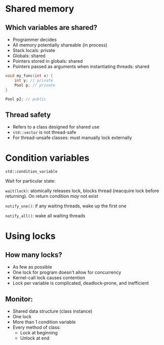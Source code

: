 # Shared memory
## Which variables are shared?
* Programmer decides
* All memory potentially shareable (in process)
* Stack locals: private
* Globals: shared
* Pointers stored in globals: shared
* Pointers passed as arguments when instantiating threads: shared

```C
void my_func(int x) {
    int y; // private
    Pool p; // private
}

Pool p2; // public
```

## Thread safety
* Refers to a class designed for shared use
* `std::vector` is not thread-safe
* For thread-unsafe classes: must manually lock externally

# Condition variables

`std::condition_variable`

Wait for particular state:

`wait(lock)`: atomically releases lock, blocks thread (reacquire lock before returning). On return condition *may* not exist

`notify_one()`: if any waiting threads, wake up the first one

`notify_all()`: wake all waiting threads

# Using locks
## How many locks?
* As few as possible
* One lock for program doesn't allow for concurrency
* Kernel-call lock causes contention
* Lock per variable is complicated, deadlock-prone, and inefficient

## Monitor:
* Shared data structure (class instance)
* One lock
* More than 1 condition variable
* Every method of class: 
    - Lock at beginning
    - Unlock at end